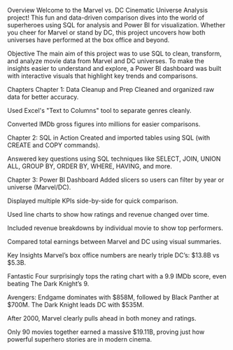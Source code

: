 Overview
Welcome to the Marvel vs. DC Cinematic Universe Analysis project! This fun and data-driven comparison dives into the world of superheroes using SQL for analysis and Power BI for visualization. Whether you cheer for Marvel or stand by DC, this project uncovers how both universes have performed at the box office and beyond.

Objective
The main aim of this project was to use SQL to clean, transform, and analyze movie data from Marvel and DC universes. To make the insights easier to understand and explore, a Power BI dashboard was built with interactive visuals that highlight key trends and comparisons.

Chapters
Chapter 1: Data Cleanup and Prep
Cleaned and organized raw data for better accuracy.

Used Excel's "Text to Columns" tool to separate genres cleanly.

Converted IMDb gross figures into millions for easier comparisons.

Chapter 2: SQL in Action
Created and imported tables using SQL (with CREATE and COPY commands).

Answered key questions using SQL techniques like SELECT, JOIN, UNION ALL, GROUP BY, ORDER BY, WHERE, HAVING, and more.

Chapter 3: Power BI Dashboard
Added slicers so users can filter by year or universe (Marvel/DC).

Displayed multiple KPIs side-by-side for quick comparison.

Used line charts to show how ratings and revenue changed over time.

Included revenue breakdowns by individual movie to show top performers.

Compared total earnings between Marvel and DC using visual summaries.

Key Insights
Marvel’s box office numbers are nearly triple DC’s: $13.8B vs $5.3B.

Fantastic Four surprisingly tops the rating chart with a 9.9 IMDb score, even beating The Dark Knight’s 9.

Avengers: Endgame dominates with $858M, followed by Black Panther at $700M. The Dark Knight leads DC with $535M.

After 2000, Marvel clearly pulls ahead in both money and ratings.

Only 90 movies together earned a massive $19.11B, proving just how powerful superhero stories are in modern cinema.
